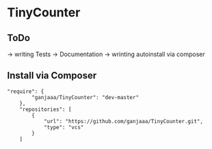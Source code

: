 # TinyCounter

## ToDo
-> writing Tests
-> Documentation
-> wrinting autoinstall via composer


## Install via Composer

```
"require": {
        "ganjaaa/TinyCounter": "dev-master"
    },
    "repositories": [
        {
            "url": "https://github.com/ganjaaa/TinyCounter.git",
            "type": "vcs"
        }
    ]
```